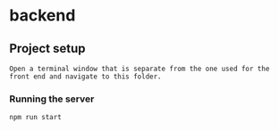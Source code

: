 # backend

## Project setup
```
Open a terminal window that is separate from the one used for the front end and navigate to this folder.

```

### Running the server
```
npm run start
```